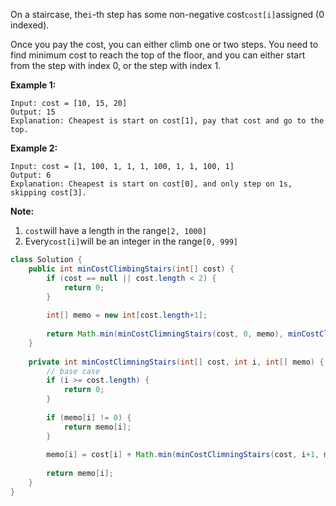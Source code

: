 On a staircase, the`i`-th step has some non-negative cost`cost[i]`assigned \(0 indexed\).

Once you pay the cost, you can either climb one or two steps. You need to find minimum cost to reach the top of the floor, and you can either start from the step with index 0, or the step with index 1.

**Example 1:**

```
Input: cost = [10, 15, 20]
Output: 15
Explanation: Cheapest is start on cost[1], pay that cost and go to the top.
```

**Example 2:**

```
Input: cost = [1, 100, 1, 1, 1, 100, 1, 1, 100, 1]
Output: 6
Explanation: Cheapest is start on cost[0], and only step on 1s, skipping cost[3].
```

**Note:**

1. `cost`will have a length in the range`[2, 1000]`
2. Every`cost[i]`will be an integer in the range`[0, 999]`



```java
class Solution {
    public int minCostClimbingStairs(int[] cost) {
        if (cost == null || cost.length < 2) {
            return 0;
        }
        
        int[] memo = new int[cost.length+1]; 
        
        return Math.min(minCostClimningStairs(cost, 0, memo), minCostClimningStairs(cost, 1, memo));
    }
    
    private int minCostClimningStairs(int[] cost, int i, int[] memo) {
        // base case
        if (i >= cost.length) {
            return 0; 
        }
        
        if (memo[i] != 0) {
            return memo[i];
        }
        
        memo[i] = cost[i] + Math.min(minCostClimningStairs(cost, i+1, memo), minCostClimningStairs(cost, i+2, memo));
        
        return memo[i];
    }
}
```



